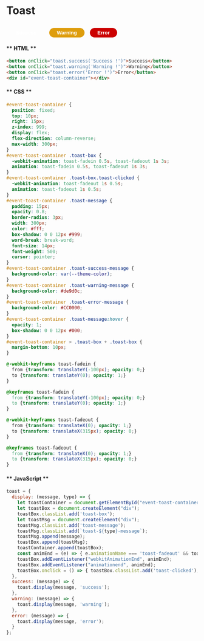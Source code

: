 # Toast

<style>
#event-toast-container {
  position: fixed;
  top: 10px;
  right: 15px;
  z-index: 999;
  display: flex;
  flex-direction: column-reverse;
  max-width: 300px;
}
#event-toast-container .toast-box {
  -webkit-animation: toast-fadein 0.5s, toast-fadeout 1s 3s;
  animation: toast-fadein 0.5s, toast-fadeout 1s 3s;
}
#event-toast-container .toast-box.toast-clicked {
  -webkit-animation: toast-fadeout 1s 0.5s;
  animation: toast-fadeout 1s 0.5s;
}
#event-toast-container .toast-message {
  padding: 15px;
  opacity: 0.8;
  border-radius: 3px;
  width: 300px;
  color: #fff;
  box-shadow: 0 0 12px #999;
  word-break: break-word;
  font-size: 14px;
  font-weight: 500;
  cursor: pointer;
}
#event-toast-container .toast-success-message {
  background-color: var(--theme-color);
}
#event-toast-container .toast-warning-message {
  background-color: #de9d0c;
}
#event-toast-container .toast-error-message {
  background-color: #CC0000;
}
#event-toast-container .toast-message:hover {
  opacity: 1;
  box-shadow: 0 0 12px #000;
}
#event-toast-container > .toast-box + .toast-box {
  margin-bottom: 10px;
}

@-webkit-keyframes toast-fadein {
  from {transform: translateY(-100px); opacity: 0;}
  to {transform: translateY(0); opacity: 1;}
}

@keyframes toast-fadein {
  from {transform: translateY(-100px); opacity: 0;}
  to {transform: translateY(0); opacity: 1;}
}

@-webkit-keyframes toast-fadeout {
  from {transform: translateX(0); opacity: 1;}
  to {transform: translateX(315px); opacity: 0;}
}

@keyframes toast-fadeout {
  from {transform: translateX(0); opacity: 1;}
  to {transform: translateX(315px); opacity: 0;}
}

.toast-button {
  padding: 5px 20px;
  margin: 0 5px;
  border: none;
  outline: none;
  border-radius: 20px;
  color: white;
  font-weight: bold;
  cursor: pointer;
  margin-top: 10px;
  max-width: 100%;
}
.toast-success-button {
  background-color: var(--theme-color);
}
.toast-warning-button {
  background-color: #de9d0c;
}
.toast-error-button {
  background-color: #cc0000;
}
</style>

<div class="demo-wrapper">
  <button class="toast-button toast-success-button" onClick="toast.success('Success !')">Success</button>
  <button class="toast-button toast-warning-button" onClick="toast.warning('Warning !')">Warning</button>
  <button class="toast-button toast-error-button" onClick="toast.error('Error !')">Error</button>
  <div id="event-toast-container"></div>
</div>

<script>
toast = {
  display: (message, type) => {
    let toastContainer = document.getElementById("event-toast-container");
    let toastBox = document.createElement("div");
    toastBox.classList.add('toast-box');
    let toastMsg = document.createElement("div");
    toastMsg.classList.add('toast-message');
    toastMsg.classList.add(`toast-${type}-message`);
    toastMsg.append(message);
    toastBox.append(toastMsg);
    toastContainer.append(toastBox);
    const animEnd = (e) => { e.animationName === 'toast-fadeout' && toastContainer.removeChild(toastBox); };
    toastBox.addEventListener("webkitAnimationEnd", animEnd);
    toastBox.addEventListener("animationend", animEnd);
    toastBox.onclick = () => { toastBox.classList.add('toast-clicked'); };
  },
  success: (message) => {
    toast.display(message, 'success');
  },
  warning: (message) => {
    toast.display(message, 'warning');
  },
  error: (message) => {
    toast.display(message, 'error');
  }
};
</script>

<!-- tabs:start -->

#### ** HTML **

```html
<button onClick="toast.success('Success !')">Success</button>
<button onClick="toast.warning('Warning !')">Warning</button>
<button onClick="toast.error('Error !')">Error</button>
<div id="event-toast-container"></div>
```

#### ** CSS **

```css
#event-toast-container {
  position: fixed;
  top: 10px;
  right: 15px;
  z-index: 999;
  display: flex;
  flex-direction: column-reverse;
  max-width: 300px;
}
#event-toast-container .toast-box {
  -webkit-animation: toast-fadein 0.5s, toast-fadeout 1s 3s;
  animation: toast-fadein 0.5s, toast-fadeout 1s 3s;
}
#event-toast-container .toast-box.toast-clicked {
  -webkit-animation: toast-fadeout 1s 0.5s;
  animation: toast-fadeout 1s 0.5s;
}
#event-toast-container .toast-message {
  padding: 15px;
  opacity: 0.8;
  border-radius: 3px;
  width: 300px;
  color: #fff;
  box-shadow: 0 0 12px #999;
  word-break: break-word;
  font-size: 14px;
  font-weight: 500;
  cursor: pointer;
}
#event-toast-container .toast-success-message {
  background-color: var(--theme-color);
}
#event-toast-container .toast-warning-message {
  background-color: #de9d0c;
}
#event-toast-container .toast-error-message {
  background-color: #CC0000;
}
#event-toast-container .toast-message:hover {
  opacity: 1;
  box-shadow: 0 0 12px #000;
}
#event-toast-container > .toast-box + .toast-box {
  margin-bottom: 10px;
}

@-webkit-keyframes toast-fadein {
  from {transform: translateY(-100px); opacity: 0;}
  to {transform: translateY(0); opacity: 1;}
}

@keyframes toast-fadein {
  from {transform: translateY(-100px); opacity: 0;}
  to {transform: translateY(0); opacity: 1;}
}

@-webkit-keyframes toast-fadeout {
  from {transform: translateX(0); opacity: 1;}
  to {transform: translateX(315px); opacity: 0;}
}

@keyframes toast-fadeout {
  from {transform: translateX(0); opacity: 1;}
  to {transform: translateX(315px); opacity: 0;}
}
```

#### ** JavaScript **

```javascript
toast = {
  display: (message, type) => {
    let toastContainer = document.getElementById("event-toast-container");
    let toastBox = document.createElement("div");
    toastBox.classList.add('toast-box');
    let toastMsg = document.createElement("div");
    toastMsg.classList.add('toast-message');
    toastMsg.classList.add(`toast-${type}-message`);
    toastMsg.append(message);
    toastBox.append(toastMsg);
    toastContainer.append(toastBox);
    const animEnd = (e) => { e.animationName === 'toast-fadeout' && toastContainer.removeChild(toastBox); };
    toastBox.addEventListener("webkitAnimationEnd", animEnd);
    toastBox.addEventListener("animationend", animEnd);
    toastBox.onclick = () => { toastBox.classList.add('toast-clicked'); };
  },
  success: (message) => {
    toast.display(message, 'success');
  },
  warning: (message) => {
    toast.display(message, 'warning');
  },
  error: (message) => {
    toast.display(message, 'error');
  }
};
```
<!-- tabs:end -->
